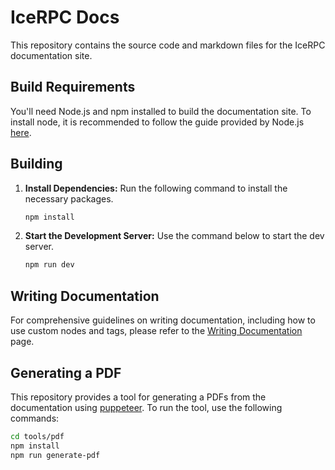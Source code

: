 # IceRPC Docs

This repository contains the source code and markdown files for the IceRPC documentation site.

## Build Requirements

You'll need Node.js and npm installed to build the documentation site. To
install node, it is recommended to follow the guide provided by Node.js
[here](https://nodejs.org/en/download/package-manager).

## Building

1. **Install Dependencies:** Run the following command to install the necessary packages.

   ```bash
   npm install
   ```

2. **Start the Development Server:** Use the command below to start the dev server.

   ```bash
   npm run dev
   ```

## Writing Documentation

For comprehensive guidelines on writing documentation, including how to use custom nodes and tags, please refer to the
[Writing Documentation](/WRITING_DOCS.md) page.

## Generating a PDF

This repository provides a tool for generating a PDFs from the documentation using [puppeteer](https://pptr.dev).
To run the tool, use the following commands:

```bash
cd tools/pdf
npm install
npm run generate-pdf
```
